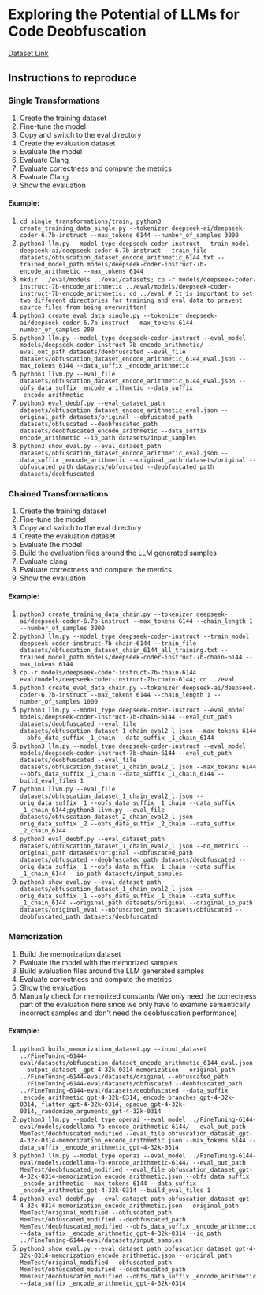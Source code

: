 # Exploring the Potential of LLMs for Code Deobfuscation

[Dataset Link](https://zenodo.org/records/15831457)

## Instructions to reproduce

### Single Transformations

1. Create the training dataset
2. Fine-tune the model
3. Copy and switch to the eval directory
4. Create the evaluation dataset
5. Evaluate the model
6. Evaluate Clang
7. Evaluate correctness and compute the metrics
8. Evaluate Clang
9. Show the evaluation

#### Example:
1. ```cd single_transformations/train; python3 create_training_data_single.py --tokenizer deepseek-ai/deepseek-coder-6.7b-instruct --max_tokens 6144 --number_of_samples 3000```
2. ```python3 llm.py --model_type deepseek-coder-instruct --train_model deepseek-ai/deepseek-coder-6.7b-instruct --train_file datasets/obfuscation_dataset_encode_arithmetic_6144.txt --trained_model_path models/deepseek-coder-instruct-7b-encode_arithmetic --max_tokens 6144```
3. ```mkdir ../eval/models ../eval/datasets; cp -r models/deepseek-coder-instruct-7b-encode_arithmetic ../eval/models/deepseek-coder-instruct-7b-encode_arithmetic; cd ../eval # It is important to set two different directories for training and eval data to prevent source files from being overwritten!```
4. ```python3 create_eval_data_single.py --tokenizer deepseek-ai/deepseek-coder-6.7b-instruct --max_tokens 6144 --number_of_samples 200```
5. ```python3 llm.py --model_type deepseek-coder-instruct --eval_model models/deepseek-coder-instruct-7b-encode_arithmetic/ --eval_out_path datasets/deobfuscated --eval_file datasets/obfuscation_dataset_encode_arithmetic_6144_eval.json --max_tokens 6144 --data_suffix _encode_arithmetic```
6. ```python3 llvm.py --eval_file datasets/obfuscation_dataset_encode_arithmetic_6144_eval.json --obfs_data_suffix _encode_arithmetic --data_suffix _encode_arithmetic```
7. ```python3 eval_deobf.py --eval_dataset_path datasets/obfuscation_dataset_encode_arithmetic_eval.json --original_path datasets/original --obfuscated_path datasets/obfuscated --deobfuscated_path datasets/deobfuscated_encode_arithmetic --data_suffix encode_arithmetic --io_path datasets/input_samples```
8. ```python3 show_eval.py --eval_dataset_path datasets/obfuscation_dataset_encode_arithmetic_eval.json --data_suffix _encode_arithmetic --original_path datasets/original --obfuscated_path datasets/obfuscated --deobfuscated_path datasets/deobfuscated```

### Chained Transformations

1. Create the training dataset
2. Fine-tune the model
3. Copy and switch to the eval directory
4. Create the evaluation dataset
5. Evaluate the model
6. Build the evaluation files around the LLM generated samples
7. Evaluate clang
8. Evaluate correctness and compute the metrics
9. Show the evaluation

#### Example:

1. ```python3 create_training_data_chain.py --tokenizer deepseek-ai/deepseek-coder-6.7b-instruct --max_tokens 6144 --chain_length 1 --number_of_samples 3000```
2. ```python3 llm.py --model_type deepseek-coder-instruct --train_model deepseek-coder-instruct-7b-chain-6144 --train_file datasets/obfuscation_dataset_chain_6144_all_training.txt --trained_model_path models/deepseek-coder-instruct-7b-chain-6144 --max_tokens 6144```
3. ```cp -r models/deepseek-coder-instruct-7b-chain-6144 eval/models/deepseek-coder-instruct-7b-chain-6144; cd ../eval```
4. ```python3 create_eval_data_chain.py --tokenizer deepseek-ai/deepseek-coder-6.7b-instruct --max_tokens 6144 --chain_length 1 --number_of_samples 1000```
5. ```python3 llm.py --model_type deepseek-coder-instruct --eval_model models/deepseek-coder-instruct-7b-chain-6144 --eval_out_path datasets/deobfuscated --eval_file datasets/obfuscation_dataset_1_chain_eval2_l.json --max_tokens 6144 --obfs_data_suffix _1_chain --data_suffix _1_chain_6144```
6. ```python3 llm.py --model_type deepseek-coder-instruct --eval_model models/deepseek-coder-instruct-7b-chain-6144 --eval_out_path datasets/deobfuscated --eval_file datasets/obfuscation_dataset_1_chain_eval2_l.json --max_tokens 6144 --obfs_data_suffix _1_chain --data_suffix _1_chain_6144 --build_eval_files 1```
7. ```python3 llvm.py --eval_file datasets/obfuscation_dataset_1_chain_eval2_l.json --orig_data_suffix _1 --obfs_data_suffix _1_chain --data_suffix _1_chain_6144;python3 llvm.py --eval_file datasets/obfuscation_dataset_2_chain_eval2_l.json --orig_data_suffix _2 --obfs_data_suffix _2_chain --data_suffix _2_chain_6144```
8. ```python3 eval_deobf.py --eval_dataset_path datasets/obfuscation_dataset_1_chain_eval2_l.json --no_metrics --original_path datasets/original --obfuscated_path datasets/obfuscated --deobfuscated_path datasets/deobfuscated --orig_data_suffix _1 --obfs_data_suffix _1_chain --data_suffix _1_chain_6144 --io_path datasets/input_samples```
9. ```python3 show_eval.py --eval_dataset_path datasets/obfuscation_dataset_1_chain_eval2_l.json --orig_data_suffix _1 --obfs_data_suffix _1_chain --data_suffix _1_chain_6144 --original_path datasets/original --original_io_path datasets/original_eval --obfuscated_path datasets/obfuscated --deobfuscated_path datasets/deobfuscated```

### Memorization

1. Build the memorization dataset
2. Evaluate the model with the memorized samples
3. Build evaluation files around the LLM generated samples
4. Evaluate correctness and compute the metrics
5. Show the evaluation
6. Manually check for memorized constants (We only need the correctness part of the evaluation here since we only have to examine semantically incorrect samples and don't need the deobfuscation performance)

#### Example: 

1. ```python3 build_memorization_dataset.py --input_dataset ../FineTuning-6144-eval/datasets/obfuscation_dataset_encode_arithmetic_6144_eval.json --output_dataset _gpt-4-32k-0314-memorization --original_path ../FineTuning-6144-eval/datasets/original --obfuscated_path ../FineTuning-6144-eval/datasets/obfuscated --deobfuscated_path ../FineTuning-6144-eval/datasets/deobfuscated --data_suffix _encode_arithmetic_gpt-4-32k-0314,_encode_branches_gpt-4-32k-0314,_flatten_gpt-4-32k-0314,_opaque_gpt-4-32k-0314,_randomize_arguments_gpt-4-32k-0314```
2. ```python3 llm.py --model_type openai --eval_model ../FineTuning-6144-eval/models/codellama-7b-encode_arithmetic-6144/ --eval_out_path MemTest/deobfuscated_modified --eval_file obfuscation_dataset_gpt-4-32k-0314-memorization_encode_arithmetic.json --max_tokens 6144 --data_suffix _encode_arithmetic_gpt-4-32k-0314```
3. ```python3 llm.py --model_type openai --eval_model ../FineTuning-6144-eval/models/codellama-7b-encode_arithmetic-6144/ --eval_out_path MemTest/deobfuscated_modified --eval_file obfuscation_dataset_gpt-4-32k-0314-memorization_encode_arithmetic.json --obfs_data_suffix _encode_arithmetic --max_tokens 6144 --data_suffix _encode_arithmetic_gpt-4-32k-0314 --build_eval_files 1```
4. ```python3 eval_deobf.py --eval_dataset_path obfuscation_dataset_gpt-4-32k-0314-memorization_encode_arithmetic.json --original_path MemTest/original_modified --obfuscated_path MemTest/obfuscated_modified --deobfuscated_path MemTest/deobfuscated_modified --obfs_data_suffix _encode_arithmetic --data_suffix _encode_arithmetic_gpt-4-32k-0314 --io_path ../FineTuning-6144-eval/datasets/input_samples```
5. ```python3 show_eval.py --eval_dataset_path obfuscation_dataset_gpt-4-32k-0314-memorization_encode_arithmetic.json --original_path MemTest/original_modified --obfuscated_path MemTest/obfuscated_modified --deobfuscated_path MemTest/deobfuscated_modified --obfs_data_suffix _encode_arithmetic --data_suffix _encode_arithmetic_gpt-4-32k-0314```
